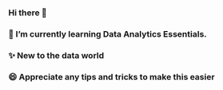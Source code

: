 ### Hi there 👋
### 🌱 I’m currently learning Data Analytics Essentials.
### ✨ New to the data world
### 😄 Appreciate any tips and tricks to make this easier

<!--
**palakarora2394/palakarora2394** is a ✨ _special_ ✨ repository because its `README.md` (this file) appears on your GitHub profile.

Here are some ideas to get you started:

- 🔭 I’m currently working on ...
- 🌱 I’m currently learning ...
- 👯 I’m looking to collaborate on ...
- 🤔 I’m looking for help with ...
- 💬 Ask me about ...
- 📫 How to reach me: ...
- 😄 Pronouns: ...
- ⚡ Fun fact: ...
-->

